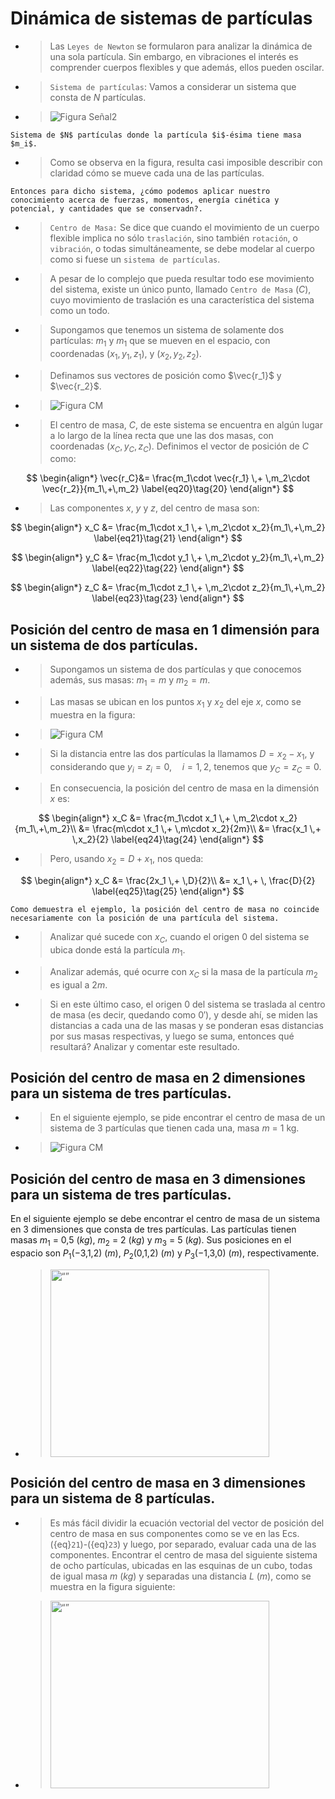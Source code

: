 # Dinámica de sistemas de partículas

+ > Las `Leyes de Newton` se formularon para analizar la dinámica de una sola partícula. Sin embargo, en vibraciones el interés es comprender cuerpos flexibles y que además, ellos pueden oscilar.

+ > `Sistema de partículas`: Vamos a considerar un sistema que consta de $N$ partículas. 

+ > ![Figura Señal2](n_particulas.png)

```{note}
Sistema de $N$ partículas donde la partícula $i$-ésima tiene masa $m_i$.
```

+ > Como se observa en la figura, resulta casi imposible describir con claridad cómo se mueve cada una de las partículas.

```{note}
Entonces para dicho sistema, ¿cómo podemos aplicar nuestro conocimiento acerca de fuerzas, momentos, energía cinética y potencial, y cantidades que se conservadn?.
```

+ > `Centro de Masa:` Se dice que cuando el movimiento de un cuerpo flexible implica no sólo `traslación`, sino también `rotación`, o `vibración`, o todas simultáneamente, se debe modelar al cuerpo como si fuese un `sistema de partículas`.

+ > A pesar de lo complejo que pueda resultar todo ese movimiento del sistema, existe un único punto, llamado `Centro de Masa` ($C$), cuyo movimiento de traslación es una característica del sistema como un todo.

+ > Supongamos que tenemos un sistema de solamente dos partículas: $m_1$ y $m_1$ que se mueven en el espacio, con coordenadas $(x_1, y_1, z_1 )$, y $(x_2, y_2, z_2)$. 

+ > Definamos sus vectores de posición como $\vec{r_1}$ y $\vec{r_2}$.

+ > ![Figura CM](C.png)

+ > El centro de masa, $C$, de este sistema se encuentra en algún lugar a lo largo de la línea recta que une las dos masas, con coordenadas $(x_C, y_C, z_C )$. Definimos el vector de posición de $C$ como:

$$
\begin{align*}
\vec{r_C}&= \frac{m_1\cdot \vec{r_1} \,+ \,m_2\cdot \vec{r_2}}{m_1\,+\,m_2} 
\label{eq20}\tag{20}
\end{align*}
$$

+ > Las componentes $x$, $y$ y $z$, del centro de masa son:

$$
\begin{align*}
x_C &= \frac{m_1\cdot x_1 \,+ \,m_2\cdot x_2}{m_1\,+\,m_2} 
\label{eq21}\tag{21}
\end{align*}
$$

$$
\begin{align*}
y_C &= \frac{m_1\cdot y_1 \,+ \,m_2\cdot y_2}{m_1\,+\,m_2} 
\label{eq22}\tag{22}
\end{align*}
$$

$$
\begin{align*}
z_C &= \frac{m_1\cdot z_1 \,+ \,m_2\cdot z_2}{m_1\,+\,m_2} 
\label{eq23}\tag{23}
\end{align*}
$$

## Posición del centro de masa en 1 dimensión para un sistema de dos partículas.

+ > Supongamos un sistema de dos partículas y que conocemos además, sus masas: $m_1=m$ y $m_2=m$.

+ > Las masas se ubican en los puntos $x_1$ y $x_2$ del eje $x$, como se muestra en la figura:

+ > ![Figura CM](2dC.png)

+ > Si la distancia entre las dos partículas la llamamos $D = x_2 - x_1$, y considerando que $y_i=z_i=0,\quad i = 1,2$, tenemos que $y_C =z_C = 0$. 

+ > En consecuencia, la posición del centro de masa en la dimensión $x$ es:

$$
\begin{align*}
x_C &= \frac{m_1\cdot x_1 \,+ \,m_2\cdot x_2}{m_1\,+\,m_2}\\
    &= \frac{m\cdot x_1 \,+ \,m\cdot x_2}{2m}\\
    &= \frac{x_1 \,+ \,x_2}{2}
\label{eq24}\tag{24}
\end{align*}
$$

+ > Pero, usando $x_2= D + x_1$, nos queda: 

$$
\begin{align*}
x_C &= \frac{2x_1 \,+ \,D}{2}\\
    &= x_1 \,+ \, \frac{D}{2}
\label{eq25}\tag{25}
\end{align*}
$$

```{note}
Como demuestra el ejemplo, la posición del centro de masa no coincide necesariamente con la posición de una partícula del sistema.
```

+ > Analizar qué sucede con $x_C$, cuando el origen $0$ del sistema se ubica donde está la partícula $m_1$.

+ > Analizar además, qué ocurre con $x_C$ si la masa de la partícula $m_2$ es igual a $2m$.

+ > Si en este último caso, el origen $0$ del sistema se traslada al centro de masa (es decir, quedando como $0'$), y desde ahí, se miden las distancias a cada una de las masas y se ponderan esas distancias por sus masas respectivas, y luego se suma, entonces qué resultará? Analizar y comentar este resultado.

## Posición del centro de masa en 2 dimensiones para un sistema de tres partículas.

+ > En el siguiente ejemplo, se pide encontrar el centro de masa de un sistema de 3 partículas que tienen cada una, masa $m$ = 1 kg.

+ > ![Figura CM](3masas.png)

## Posición del centro de masa en 3 dimensiones para un sistema de tres partículas.

En el siguiente ejemplo se debe encontrar el centro de masa de un sistema en 3 dimensiones que consta de tres partículas. Las partículas tienen masas $m_1$ = 0,5 ($kg$), $m_2$ = 2 ($kg$) y $m_3$ = 5 ($kg$). Sus posiciones en el espacio son $P_1$(−3,1,2) ($m$), $P_2$(0,1,2) ($m$) y $P_3$(−1,3,0) ($m$), respectivamente.

+ > <img src="3D3masas.png" alt= “” width="350" height="300">

## Posición del centro de masa en 3 dimensiones para un sistema de 8 partículas.

+ > Es más fácil dividir la ecuación vectorial del vector de posición del centro de masa en sus componentes como se ve en las Ecs. ({eq}`21`)-({eq}`23`) y luego, por separado, evaluar cada una de las componentes. Encontrar el centro de masa del siguiente sistema de ocho partículas,  ubicadas en las esquinas de un cubo, todas de igual masa $m$ ($kg$) y separadas una distancia $L$ ($m$), como se muestra en la figura siguiente:

+ > <img src="8m.png" alt= “” width="350" height="300">


<!---
http://www.phys.nthu.edu.tw/~thschang/notes/GP10.pdf

https://repository.kaust.edu.sa/bitstream/handle/10754/666903/system%20of%20particles.pdf?sequence=1&isAllowed=y

https://repository.kaust.edu.sa/bitstream/handle/10754/666903/system%20of%20particles.pdf?sequence=1&isAllowed=y

$$
\begin{align*}
x&=\{x\,[\,n\,]\},\quad \quad -\infty < n < \infty 
\label{eq1}\tag{1}
\end{align*}
$$

<img src="n_particulas.png" alt= “” width="600" height="500">

+ > ![Figura CM](3D3masas.png)

```{note}
Como demuestra el ejemplo, la posición del centro de masa no coincide necesariamente con la posición de una partícula del sistema.
```


## Learn more

This is just a simple starter to get you started.
You can learn a lot more at [jupyterbook.org](https://jupyterbook.org).
-->
